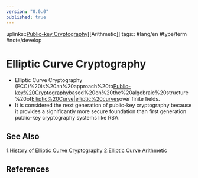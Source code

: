 ```yaml
---
version: "0.0.0"
published: true
---
```

uplinks::[Public-key Cryptography](./Public-key%20Cryptography.md)[[Arithmetic]]
tags:: #lang/en #type/term #note/develop

# Elliptic Curve Cryptography
- Elliptic Curve Cryptography (ECC)%20is%20an%20approach%20to[Public-key%20Cryptography](./Public-key%20Cryptography.md)based%20on%20the%20algebraic%20structure%20of[Elliptic%20Curve|elliptic%20curves](./Elliptic%20Curve|ellipti%20curves.md)over finite fields.
- It is considered the next generation of public-key cryptography because it provides a significantly more secure foundation than first generation public-key cryptography systems like RSA. 

## See Also
1.[History of Elliptic Curve Cryptography](./History%20of%20Elliptic%20Curve%20Cryptography.md)
2.[Elliptic Curve Arithmetic](./Elliptic%20Curv%20Arithmetic.md)

## References
